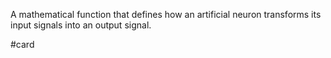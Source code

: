 A mathematical function that defines how an artificial neuron transforms its input signals into an output signal.

#card 